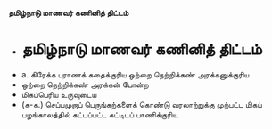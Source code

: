 **தமிழ்நாடு மாணவர் கணினித் திட்டம்**
- # தமிழ்நாடு மாணவர் கணினித் திட்டம்
- a. கிரேக்க புராணக் கதைக்குரிய ஒற்றை நெற்றிக்கண் அரக்கனுக்குரிய
- ஒற்றை நெற்றிக்கண் அரக்கன் போன்ற
- மிகப்பெரிய உருவுடைய
- (க-க.) செப்பமுறாப் பெருங்கற்களைக் கொண்டு வரலாற்றுக்கு முற்பட்ட மிகப் பழங்காலத்தில் கட்டப்பட்ட கட்டிடப் பாணிக்குரிய.


